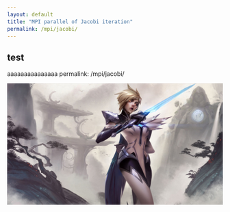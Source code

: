 ```yaml
---
layout: default
title: "MPI parallel of Jacobi iteration"
permalink: /mpi/jacobi/
---
```



## test 
aaaaaaaaaaaaaaa
permalink: /mpi/jacobi/


![this is another link to a wallpaper](/assets/wallpaper-1.jpg)



